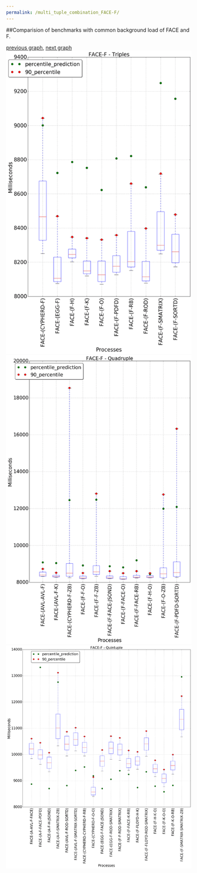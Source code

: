 ```yaml
---
permalink: /multi_tuple_combination_FACE-F/
---
```


##Comparision of benchmarks with common background load of FACE and F.

[previous graph](../multi_tuple_combination_FACE-FLOYD/), [next graph](../multi_tuple_combination_FACE-H/)
![graph figure](./images/triple/FACE/FACE-F_box.png)![graph figure](./images/quadruple/FACE/FACE-F_box.png)![graph figure](./images/quintuple/FACE/FACE-F_box.png)